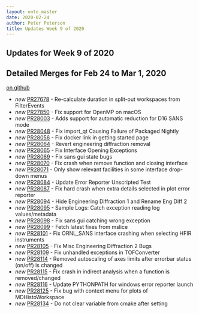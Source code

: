 ```yaml
---
layout: onto_master
date: 2020-02-24
author: Peter Peterson
title: Updates Week 9 of 2020
---
```

Updates for Week 9 of 2020
--------------------------

Detailed Merges for Feb 24 to Mar 1, 2020
-----------------------------------------
[on github](https://github.com/mantidproject/mantid/pulls?q=is%3Apr+merged%3A2020-02-25..2020-03-01)

* *new* [PR27678](https://github.com/mantidproject/mantid/pull/27678) - Re-calculate duration in split-out workspaces from FilterEvents
* *new* [PR27850](https://github.com/mantidproject/mantid/pull/27850) - Fix support for OpenMP on macOS
* *new* [PR28003](https://github.com/mantidproject/mantid/pull/28003) - Adds support for automatic reduction for D16 SANS mode
* *new* [PR28048](https://github.com/mantidproject/mantid/pull/28048) - Fix import_qt Causing Failure of Packaged Nightly
* *new* [PR28056](https://github.com/mantidproject/mantid/pull/28056) - Fix docker link in getting started page
* *new* [PR28064](https://github.com/mantidproject/mantid/pull/28064) - Revert engineering diffraction removal
* *new* [PR28065](https://github.com/mantidproject/mantid/pull/28065) - Fix Interface Opening Exceptions
* *new* [PR28069](https://github.com/mantidproject/mantid/pull/28069) - Fix sans gui state bugs
* *new* [PR28070](https://github.com/mantidproject/mantid/pull/28070) - Fix crash when remove function and closing interface
* *new* [PR28071](https://github.com/mantidproject/mantid/pull/28071) - Only show relevant facilities in some interface drop-down menus
* *new* [PR28084](https://github.com/mantidproject/mantid/pull/28084) - Update Error Reporter Unscripted Test
* *new* [PR28087](https://github.com/mantidproject/mantid/pull/28087) - Fix hard crash when extra details selected in plot error reporter
* *new* [PR28094](https://github.com/mantidproject/mantid/pull/28094) - Hide Engineering Diffraction 1 and Rename Eng Diff 2
* *new* [PR28095](https://github.com/mantidproject/mantid/pull/28095) - Sample Logs: Catch exception reading log values/metadata
* *new* [PR28098](https://github.com/mantidproject/mantid/pull/28098) - Fix sans gui catching wrong exception
* *new* [PR28099](https://github.com/mantidproject/mantid/pull/28099) - Fetch latest fixes from mslice
* *new* [PR28101](https://github.com/mantidproject/mantid/pull/28101) - Fix ORNL_SANS interface crashing when selecting HFIR instruments
* *new* [PR28105](https://github.com/mantidproject/mantid/pull/28105) - Fix Misc Engineering Diffraction 2 Bugs
* *new* [PR28109](https://github.com/mantidproject/mantid/pull/28109) - Fix unhandled exceptions in TOFConverter
* *new* [PR28114](https://github.com/mantidproject/mantid/pull/28114) - Removed autoscaling of axes limits after errorbar status (on/off) is changed
* *new* [PR28115](https://github.com/mantidproject/mantid/pull/28115) - Fix crash in indirect analysis when a function is removed/changed
* *new* [PR28116](https://github.com/mantidproject/mantid/pull/28116) - Update PYTHONPATH for windows error reporter launch
* *new* [PR28125](https://github.com/mantidproject/mantid/pull/28125) - Fix bug with context menu for plots of MDHistoWorkspace
* *new* [PR28134](https://github.com/mantidproject/mantid/pull/28134) - Do not clear variable from cmake after setting
